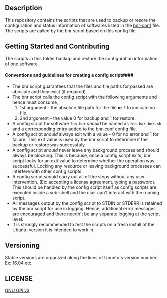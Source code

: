 ## Description ##
  This repository contains the scripts that are used to backup or resore the configuration and status information of softwares listed in the [bnr-conf](https://github.com/wrvenkat/bnr-conf) file. The scripts are called by the bnr script based on this config file.
  
## Getting Started and Contributing ##
  The scripts in this folder backup and restore the configuration information of one software.
  
#### Conventions and guidelines for creating a config script####
  * The bnr script guarantees that the files and file paths for passed are aboslute and they exist (if required).
  * The bnr script calls the config script with the following arguments and hence must consume,  
	1. 1st argument - the absolute file path for the file **or** `!` to indicate no file.  
	2. 2nd argument - the value 0 for backup and 1 for restore.
  * A config script for software `foo-bar` *should* be named as `foo-bar-bnr.sh` and a corresponding entry added to the [bnr-conf](https://github.com/wrvenkat/bnr-conf) config file.
  * A config script *should* always exit with a value - 0 for no error and 1 for failure. This exit value is used by the bnr script to determine if the backup or restore was successfuly.
  * A config script *should* never leave any background process and should always be blocking. This is because, once a config script exits, bnr script looks for an exit value to determine whether the operation was successful. Locking any resource or leaving background processes can interfere with other config scripts.
  * A config script *should* carry out all of the steps without any user intervention. (Ex: accepting a license agreement, typing a password). This should be handled by the config script itself as config scripts are executed inside a sub-shell and the user can't interact with the running script.
  * All messages output by the config script to STDIN or STDERR is retained by the bnr script for use in logging. Hence, additional error messages are encouraged and there needn't be any separate logging at the script level.
  * It is strongly recommended to test the scripts on a fresh install of the Ubuntu version it is intended to work in.
  
## Versioning ##
  Stable versions are organized along the lines of Ubuntu's version number. Ex: 16.04 etc.
  
## LICENSE ##

[GNU GPLv3](https://www.gnu.org/licenses/gpl-3.0.en.html)
